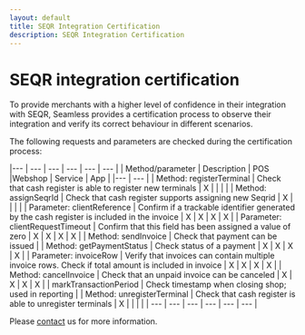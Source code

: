 ```yaml
---
layout: default
title: SEQR Integration Certification
description: SEQR Integration Certification
---
```


# SEQR integration certification

To provide merchants with a higher level of confidence in their integration with
SEQR, Seamless provides a certification process to observe their integration
and verify its correct behaviour in different scenarios. 

The following requests and parameters are checked during the certification process:

|--- | --- | --- | --- | --- | --- |
|  Method/parameter | Description | POS |Webshop | Service | App |
|--- | --- |
| Method: registerTerminal | Check that cash register is able to register new terminals | X |  |  |  |
| Method: assignSeqrId | Check that cash register supports assigning new Seqrid  | X |  |  |  |
| Parameter: clientReference | Confirm if a trackable identifier generated by the cash register is included in the invoice | X | X | X | X |
| Parameter: clientRequestTimeout | Confirm that this field has been assigned a value of zero | X | X | X | X |
| Method: sendInvoice | Check that payment can be issued |
| Method: getPaymentStatus | Check status of a payment | X | X | X | X |
| Parameter: invoiceRow | Verify that invoices can contain multiple invoice rows. Check if total amount is included in invoice | X | X | X | X |
| Method: cancelInvoice | Check that an unpaid invoice can be canceled | X | X | X | X |
| markTransactionPeriod | Check timestamp when closing shop; used in reporting |
| Method: unregisterTerminal | Check that cash register is able to unregister terminals | X |  |  |  |
| --- | --- | --- | --- | --- | --- |


Please [contact](/contact) us for more information.


